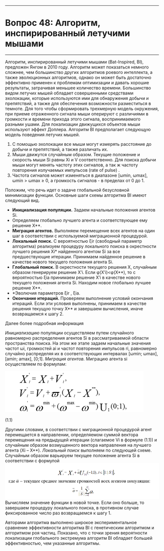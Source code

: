 ﻿___
# Вопрос 48: Алгоритм, инспирированный летучими мышами
___

Алгоритм, инспирированный летучими мышами (Bat-Inspired, BI), предложен Янгом в 2010 году. Алгоритм может показаться немного сложнее, чем большинство других алгоритмов роевого интеллекта, а также эволюционных алгоритмов, однако он может быть достаточно эффективно применен к проблемам оптимизации и давать хорошие результаты, затрачивая меньшее количество времени.
Большинство видом летучих мышей обладает совершенными средствами эхолокации, которые используются ими для обнаружения добычи и препятствий, а также для обеспечения возможности разместиться в темноте.
Для того чтобы сформировать трехмерную модель окружения, при приеме отраженного сигнала мыши оперируют с различиями в громкости и времени прихода этого сигнала, воспринимаемого разными ушами. Для локализации движущихся объектов мыши используют эффект Доплера. 
Алгоритм BI предполагает следующую модель поведения летучих мышей. 
1. С помощью эхолокации все мыши могут измерять расстояние до добычи и препятствий, а также различать их.
2. Мыши движутся случайным образом. Текущие положение и скорость мыши Si равны Xi и V соответственно. Для поиска добычи мыши могут менять частоту этих сигналов, а так ж частоту повторения излучаемых импульсов (rate of pulse) .
3. Частота сигналов может изменяться в диапазоне [ωmin, ωmax], 
ωmin > ωmax ≥ 0, а громкость сигналов -  в пределах от 0 до 1.

Положим, что речь идет о задаче глобальной безусловной минимизации функции. Основные шаги схемы алгоритма BI имеют следующий вид.
- **Инициализация популяции.** Задаем начальные положения агентов Si. 
-  Определяем глобально лучшего агента и соответствующее ему решение X**.
-  **Миграция агентов.** Выполняем перемещение всех агентов на один шаг в соответствии с используемой миграционной процедурой.
-  **Локальный поиск.** С вероятностью ξir (свободный параметр алгоритма) реализуем процедуру локального поиска в окрестности лучшего решения Xi* найденного агентом Si за все предшествующие итерации. Принимаем найденное решение в качестве нового текущего положения агента Si.
-  **Глобальный поиск.** В окрестности текущего решения X, случайным образом генерируем решение X’i. Если φ(X’i)<φ(X**), то с вероятностью ξia принимаем решение X’i в качестве нового текущего положения агента Si. Находим новое глобально лучшее решение X**.
-  *Эволючия параметров  ξir , ξia.
-  **Окончание итераций.** Проверяем выполнение условий окончания итераций. Если эти условия выполнены, принимаем в качестве решения текущую точку X** и завершаем вычисления, иначе возвращаемся к шагу 2.

Далее более подробная информация

*Инициализацию* популяции осуществляем путем случайного равномерно распределения агентов Si в рассматриваемой области пространства поиска. На этом же этапе задаем начальные значения частот ωi, громкостей ai и частот повторения импульсов ri, равномерно случайно распределяя их в соответствующих интервалах [ωmin; ωmax], [amin; amax], [0;1].
*Миграция агентов.* Миграцию агента si осуществляем по формулам:
 
 ![t48_1.png](../resources/imgs/t48_1.png)

(1.1)

Другими словами, в соответствии с миграционной процедурой агент перемещается в направлении, определяемом суммой вектора перемещения на предыдущей итерации (слагаемое Vi в формуле (1.1)) и случайным образом возмущенного вектора направления на лучшего агента (Xi – X**).
*Локальный поиск* выполняем по следующей схеме.
	Случайным образом варьируем текущее положение агента Si в соответствии с формулой
 ![t48_2.png](../resources/imgs/t48_2.png)
	Вычисляем значение функции в новой точке. Если оно больше, то завершаем процедуру локального поиска, в противном случае фиксированное число раз возвращаемся к шагу 1.
	
Авторами алгоритма выполнено широкое экспериментальное сравнение эффективности алгоритма BI с генетическим алгоритмом и алгоритмом роя частиц. Показано, что с точки зрения вероятности локализации глобального экстремума алгоритм BI обладает большей эффективностью, чем указанные алгоритмы.


